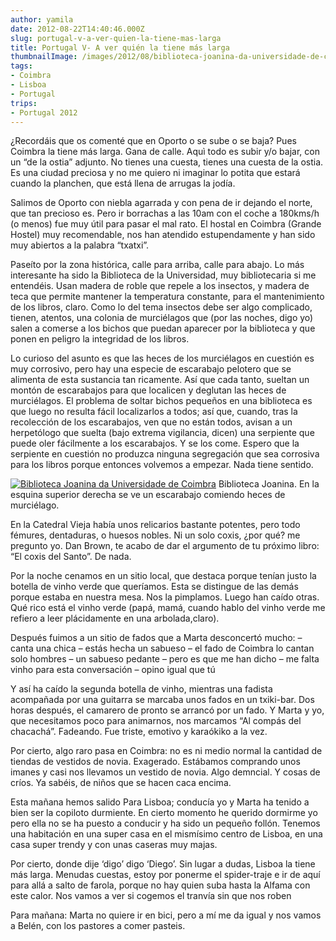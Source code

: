 ```yaml
---
author: yamila
date: 2012-08-22T14:40:46.000Z
slug: portugal-v-a-ver-quien-la-tiene-mas-larga
title: Portugal V- A ver quién la tiene más larga
thumbnailImage: /images/2012/08/biblioteca-joanina-da-universidade-de-coimbra2.jpg
tags:
- Coimbra
- Lisboa
- Portugal
trips:
- Portugal 2012
---
```



¿Recordáis que os comenté que en Oporto o se sube o se baja? Pues Coimbra la tiene más larga. Gana de calle. Aquì todo es subir y/o bajar, con un “de la ostia” adjunto. No tienes una cuesta, tienes una cuesta de la ostia. Es una ciudad preciosa y no me quiero ni imaginar lo potita que estará cuando la planchen, que está llena de arrugas la jodía.

Salimos de Oporto con niebla agarrada y con pena de ir dejando el norte, que tan precioso es. Pero ir borrachas a las 10am con el coche a 180kms/h (o menos) fue muy útil para pasar el mal rato. El hostal en Coimbra (Grande Hostel) muy recomendable, nos han atendido estupendamente y han sido muy abiertos a la palabra “txatxi”.

Paseíto por la zona histórica, calle para arriba, calle para abajo. Lo más interesante ha sido la Biblioteca de la Universidad, muy bibliotecaria si me entendéis. Usan madera de roble que repele a los insectos, y madera de teca que permite mantener la temperatura constante, para el mantenimiento de los libros, claro. Como lo del tema insectos debe ser algo complicado, tienen, atentos, una colonia de murciélagos que (por las noches, digo yo) salen a comerse a los bichos que puedan aparecer por la biblioteca y que ponen en peligro la integridad de los libros.

Lo curioso del asunto es que las heces de los murciélagos en cuestión es muy corrosivo, pero hay una especie de escarabajo pelotero que se alimenta de esta sustancia tan ricamente. Así que cada tanto, sueltan un montón de escarabajos para que localicen y deglutan las heces de murciélagos. El problema de soltar bichos pequeños en una biblioteca es que luego no resulta fácil localizarlos a todos; así que, cuando, tras la recolección de los escarabajos, ven que no están todos, avisan a un herpetólogo que suelta (bajo extrema vigilancia, dicen) una serpiente que puede oler fácilmente a los escarabajos. Y se los come. Espero que la serpiente en cuestión no produzca ninguna segregación que sea corrosiva para los libros porque entonces volvemos a empezar. Nada tiene sentido.

[![](/images/2012/08/biblioteca-joanina-da-universidade-de-coimbra2.jpg "Biblioteca Joanina da Universidade de Coimbra")](/images/2012/08/biblioteca-joanina-da-universidade-de-coimbra2.jpg#small)
Biblioteca Joanina. En la esquina superior derecha se ve un escarabajo comiendo heces de murciélago.

En la Catedral Vieja había unos relicarios bastante potentes, pero todo fémures, dentaduras, o huesos nobles. Ni un solo coxis, ¿por qué? me pregunto yo. Dan Brown, te acabo de dar el argumento de tu próximo libro: “El coxis del Santo”. De nada.

Por la noche cenamos en un sitio local, que destaca porque tenían justo la botella de vinho verde que queríamos. Esta se distingue de las demás porque estaba en nuestra mesa. Nos la pimplamos. Luego han caído otras. Qué rico está el vinho verde (papá, mamá, cuando hablo del vinho verde me refiero a leer plácidamente en una arbolada,claro).

Después fuimos a un sitio de fados que a Marta desconcertó mucho:
 – canta una chica
 – estás hecha un sabueso
 – el fado de Coimbra lo cantan solo hombres
 – un sabueso pedante
 – pero es que me han dicho
 – me falta vinho para esta conversación
 – opino igual que tú

Y así ha caído la segunda botella de vinho, mientras una fadista acompañada por una guitarra se marcaba unos fados en un txiki-bar. Dos horas después, el camarero de pronto se arrancó por un fado. Y Marta y yo, que necesitamos poco para animarnos, nos marcamos “Al compás del chacachá”. Fadeando. Fue triste, emotivo y karaókiko a la vez.

Por cierto, algo raro pasa en Coimbra: no es ni medio normal la cantidad de tiendas de vestidos de novia. Exagerado. Estábamos comprando unos imanes y casi nos llevamos un vestido de novia. Algo demncial. Y cosas de críos. Ya sabéis, de niños que se hacen caca encima.

Esta mañana hemos salido Para Lisboa; conducía yo y Marta ha tenido a bien ser la copiloto durmiente. En cierto momento he querido dormirme yo pero ella no se ha puesto a conducir y ha sido un pequeño follón. Tenemos una habitación en una super casa en el mismísimo centro de Lisboa, en una casa super trendy y con unas caseras muy majas.

Por cierto, donde dije ‘digo’ digo ‘Diego’. Sin lugar a dudas, Lisboa la tiene más larga. Menudas cuestas, estoy por ponerme el spider-traje e ir de aquí para allá a salto de farola, porque no hay quien suba hasta la Alfama con este calor. Nos vamos a ver si cogemos el tranvía sin que nos roben

Para mañana: Marta no quiere ir en bici, pero a mí me da igual y nos vamos a Belén, con los pastores a comer pasteis.


